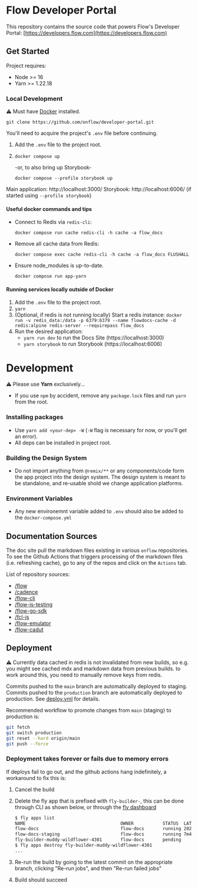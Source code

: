 # Flow Developer Portal

This repository contains the source code that powers Flow's Developer Portal: [https://developers.flow.com](https://developers.flow.com)

## Get Started

Project requires:

- Node >= 16
- Yarn >= 1.22.18

### Local Development

⚠️ Must have [Docker](https://docs.docker.com/get-docker/) installed.

```
git clone https://github.com/onflow/developer-portal.git
```

You'll need to acquire the project's `.env` file before continuing.

1. Add the `.env` file to the project root.
1. `docker compose up`

   -or, to also bring up Storybook-

   `docker compose --profile storybook up`

Main application: http://localhost:3000/
Storybook: http://localhost:6006/ (if started using `--profile storybook`)

#### Useful docker commands and tips

- Connect to Redis via `redis-cli`:

  `docker compose run cache redis-cli -h cache -a flow_docs`

- Remove all cache data from Redis:

  `docker compose exec cache redis-cli -h cache -a flow_docs FLUSHALL`

- Ensure node_modules is up-to-date.

  `docker compose run app-yarn`

#### Running services locally outside of Docker

1. Add the `.env` file to the project root.
2. `yarn`
3. (Optional, if redis is not running locally) Start a redis instance: `docker run -v redis_data:/data -p 6379:6379 --name flowdocs-cache -d redis:alpine redis-server --requirepass flow_docs`
4. Run the desired application:
   - `yarn run dev` to run the Docs Site (https://localhost:3000)
   - `yarn storybook` to run Storybook (https://localhost:6006)

# Development

⚠️ Please use **Yarn** exclusively...

- If you use `npm` by accident, remove any `package.lock` files and run `yarn` from the root.

### Installing packages

- Use `yarn add <your-dep> -W` (`-W` flag is necessary for now, or you'll get an error).
- All deps can be installed in project root.

### Building the Design System

- Do not import anything from `@remix/**` or any components/code form the app project into the design system. The design system is meant to be standalone, and re-usable shold we change application platforms.

### Environment Variables

- Any new environemnt variable added to `.env` should also be added to the `docker-compose.yml`

## Documentation Sources

The doc site pull the markdown files existing in various `onflow` repositories. To see the Github Actions that triggers processing of the markdown files (i.e. refreshing cache), go to any of the repos and click on the `Actions` tab.

List of repository sources:

- [/flow](https://github.com/onflow/flow)
- [/cadence](https://github.com/onflow/cadence)
- [/flow-cli](https://github.com/onflow/flow-cli)
- [/flow-js-testing](https://github.com/onflow/flow-js-testing)
- [/flow-go-sdk](https://github.com/onflow/flow-go-sdk)
- [/fcl-js](https://github.com/onflow/fcl-js)
- [/flow-emulator](https://github.com/onflow/flow-emulator)
- [/flow-cadut](https://github.com/onflow/flow-cadut)

## Deployment

⚠ Currently data cached in redis is not invalidated from new builds, so e.g. you might see cached mdx and markdown data from previous builds. to work around this, you need to manually remove keys from redis.

Commits pushed to the `main` branch are automatically deployed to staging. Commits pushed to the `production` branch are automatically deployed to production. See [deploy.yml](.github/workflows/deploy.yml) for details.

Recommended workflow to promote changes from `main` (staging) to production is:

```bash
git fetch
git switch production
git reset --hard origin/main
git push --force
```

### Deployment takes forever or fails due to memory errors

If deploys fail to go out, and the github actions hang indefinitely, a workaround to fix this is:

1. Cancel the build
1. Delete the fly app that is prefixed with `fly-builder-`, this can be done through CLI as shown below, or through the [fly dashboard](https://fly.io/dashboard/flow-docs)

   ```bash
   $ fly apps list
   NAME                                    OWNER           STATUS  LATEST DEPLOY
   flow-docs                               flow-docs       running 2022-06-22T00:07:40Z
   flow-docs-staging                       flow-docs       running 7m45s ago
   fly-builder-muddy-wildflower-4301       flow-docs       pending
   $ fly apps destroy fly-builder-muddy-wildflower-4301
   ...
   ```

1. Re-run the build by going to the latest commit on the appropriate branch, clicking "Re-run jobs", and then "Re-run failed jobs"
1. Build should succeed
